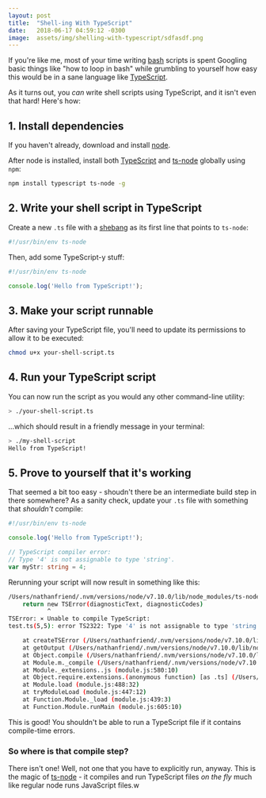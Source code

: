 ```yaml
---
layout: post
title:  "Shell-ing With TypeScript"
date:   2018-06-17 04:59:12 -0300
image:  assets/img/shelling-with-typescript/sdfasdf.png
---
```


If you're like me, most of your time writing [bash](https://en.wikipedia.org/wiki/Bash_(Unix_shell)) scripts is spent Googling basic things like "how to loop in bash" while grumbling to yourself how easy this would be in a sane language like [TypeScript](https://www.typescriptlang.org/).  

As it turns out, you _can_ write shell scripts using TypeScript, and it isn't even that hard!  Here's how:

## 1. Install dependencies

If you haven't already, download and install [node](https://nodejs.org/).

After node is installed, install both [TypeScript](https://www.npmjs.com/package/typescript) and [ts-node](https://www.npmjs.com/package/ts-node) globally using `npm`:

```bash
npm install typescript ts-node -g
```

## 2. Write your shell script in TypeScript

Create a new `.ts` file with a [shebang](https://en.wikipedia.org/wiki/Shebang_(Unix)) as its first line that points to `ts-node`:

```ts
#!/usr/bin/env ts-node
```

Then, add some TypeScript-y stuff:

```ts
#!/usr/bin/env ts-node

console.log('Hello from TypeScript!');
```

## 3. Make your script runnable

After saving your TypeScript file, you'll need to update its permissions to allow it to be executed:

```bash
chmod u+x your-shell-script.ts
```

## 4. Run your TypeScript script

You can now run the script as you would any other command-line utility:

```bash
> ./your-shell-script.ts
```

...which should result in a friendly message in your terminal:

```bash
> ./my-shell-script
Hello from TypeScript!
```

## 5. Prove to yourself that it's working

That seemed a bit too easy - shoudn't there be an intermediate build step in there somewhere?  As a sanity check, update your `.ts` file with something that _shouldn't_ compile:

```ts
#!/usr/bin/env ts-node

console.log('Hello from TypeScript!');

// TypeScript compiler error:
// Type '4' is not assignable to type 'string'.
var myStr: string = 4;
```

Rerunning your script will now result in something like this:

```bash
/Users/nathanfriend/.nvm/versions/node/v7.10.0/lib/node_modules/ts-node/src/index.ts:250
    return new TSError(diagnosticText, diagnosticCodes)
           ^
TSError: ⨯ Unable to compile TypeScript:
test.ts(5,5): error TS2322: Type '4' is not assignable to type 'string'.

    at createTSError (/Users/nathanfriend/.nvm/versions/node/v7.10.0/lib/node_modules/ts-node/src/index.ts:250:12)
    at getOutput (/Users/nathanfriend/.nvm/versions/node/v7.10.0/lib/node_modules/ts-node/src/index.ts:358:40)
    at Object.compile (/Users/nathanfriend/.nvm/versions/node/v7.10.0/lib/node_modules/ts-node/src/index.ts:546:11)
    at Module.m._compile (/Users/nathanfriend/.nvm/versions/node/v7.10.0/lib/node_modules/ts-node/src/index.ts:430:43)
    at Module._extensions..js (module.js:580:10)
    at Object.require.extensions.(anonymous function) [as .ts] (/Users/nathanfriend/.nvm/versions/node/v7.10.0/lib/node_modules/ts-node/src/index.ts:433:12)
    at Module.load (module.js:488:32)
    at tryModuleLoad (module.js:447:12)
    at Function.Module._load (module.js:439:3)
    at Function.Module.runMain (module.js:605:10)
```

This is good!  You shouldn't be able to run a TypeScript file if it contains compile-time errors.

### So where is that compile step?

There isn't one!  Well, not one that you have to explicitly run, anyway.  This is the magic of [ts-node](https://www.npmjs.com/package/ts-node) - it compiles and run TypeScript files _on the fly_ much like regular node runs JavaScript files.w